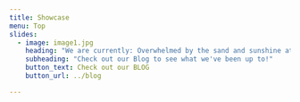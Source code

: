 ```yaml
---
title: Showcase
menu: Top
slides:
  - image: image1.jpg
    heading: "We are currently: Overwhelmed by the sand and sunshine at Ao Nang Beach"
    subheading: "Check out our Blog to see what we've been up to!"
    button_text: Check out our BLOG
    button_url: ../blog

---
```

